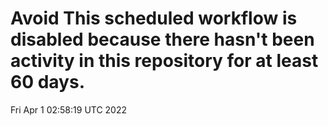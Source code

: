 # Avoid This scheduled workflow is disabled because there hasn't been activity in this repository for at least 60 days.
Fri Apr  1 02:58:19 UTC 2022
